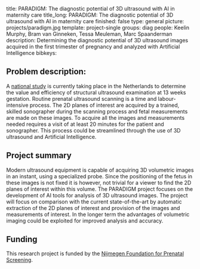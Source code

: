 title: PARADIGM: The diagnostic potential of 3D ultrasound with AI in maternity care
title_long: PARADIGM: The diagnostic potential of 3D ultrasound with AI in maternity care
finished: false
type: general
picture: projects/paradigm.jpg
template: project-single
groups: diag
people: Keelin Murphy, Bram van Ginneken, Tessa Meuleman, Marc Spaanderman
description: Determining the diagnostic potential of 3D ultrasound images acquired in the first trimester of pregnancy and analyzed with Artificial Intelligence
bibkeys:

## Problem description:
A [national study](https://13wekenecho.org/) is currently taking place in the Netherlands to determine the value and efficiency of structural ultrasound examination at 13 weeks gestation.  Routine prenatal ultrasound scanning is a time and labour-intensive process.  The 2D planes of interest are acquired by a trained, skilled sonographer during the scanning process and fetal measurements are made on these images. To acquire all the images and measurements needed requires a visit of at least 20 minutes for the patient and sonographer.  This process could be streamlined through the use of 3D ultrasound and Artificial Intelligence.


## Project summary
Modern ultrasound equipment is capable of acquiring 3D volumetric images in an instant, using a specialized probe. Since the positioning of the fetus in these images is not fixed it is however, not trivial for a viewer to find the 2D planes of interest within this volume.  The PARADIGM project focuses on the development of AI tools for analysis of 3D ultrasound images.  The project will focus on comparison with the current state-of-the-art by automatic extraction of the 2D planes of interest and provision of the images and measurements of interest.  In the longer term the advantages of volumetric imaging could be exploited for improved analysis and accuracy.


## Funding
This research project is funded by the [Nijmegen Foundation for Prenatal Screening](https://www.spn-regionijmegen.nl/).
